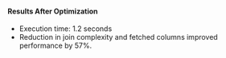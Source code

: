 #### **Results After Optimization**

* Execution time: 1.2 seconds
* Reduction in join complexity and fetched columns improved performance by 57%.
